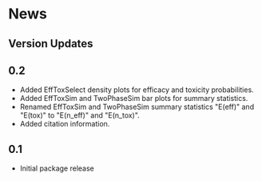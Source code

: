 # News

## Version Updates

## 0.2

* Added EffToxSelect density plots for efficacy and toxicity probabilities.
* Added EffToxSim and TwoPhaseSim bar plots for summary statistics.
* Renamed EffToxSim and TwoPhaseSim summary statistics "E(eff)" and "E(tox)" to "E(n_eff)" and "E(n_tox)".
* Added citation information.

## 0.1

* Initial package release
